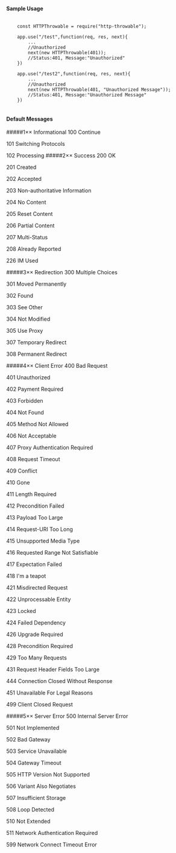 #### Sample Usage
```

    const HTTPThrowable = require("http-throwable");
    
    app.use("/test",function(req, res, next){
        ...
        //Unauthorized
        next(new HTTPThrowable(401));
        //Status:401, Message:"Unauthorized"
    })
    
    app.use("/test2",function(req, res, next){
        ...
        //Unauthorized
        next(new HTTPThrowable(401, "Unauthorized Message"));
        //Status:401, Message:"Unauthorized Message"
    })
    
```

#### Default Messages

#####1×× Informational
100 Continue

101 Switching Protocols

102 Processing
#####2×× Success
200 OK

201 Created

202 Accepted

203 Non-authoritative Information

204 No Content

205 Reset Content

206 Partial Content

207 Multi-Status

208 Already Reported

226 IM Used

#####3×× Redirection
300 Multiple Choices

301 Moved Permanently

302 Found

303 See Other

304 Not Modified

305 Use Proxy

307 Temporary Redirect

308 Permanent Redirect

#####4×× Client Error
400 Bad Request

401 Unauthorized

402 Payment Required

403 Forbidden

404 Not Found

405 Method Not Allowed

406 Not Acceptable

407 Proxy Authentication Required

408 Request Timeout

409 Conflict

410 Gone

411 Length Required

412 Precondition Failed

413 Payload Too Large

414 Request-URI Too Long

415 Unsupported Media Type

416 Requested Range Not Satisfiable

417 Expectation Failed

418 I'm a teapot

421 Misdirected Request

422 Unprocessable Entity

423 Locked

424 Failed Dependency

426 Upgrade Required

428 Precondition Required

429 Too Many Requests

431 Request Header Fields Too Large

444 Connection Closed Without Response

451 Unavailable For Legal Reasons

499 Client Closed Request

#####5×× Server Error
500 Internal Server Error

501 Not Implemented

502 Bad Gateway

503 Service Unavailable

504 Gateway Timeout

505 HTTP Version Not Supported

506 Variant Also Negotiates

507 Insufficient Storage

508 Loop Detected

510 Not Extended

511 Network Authentication Required

599 Network Connect Timeout Error

    